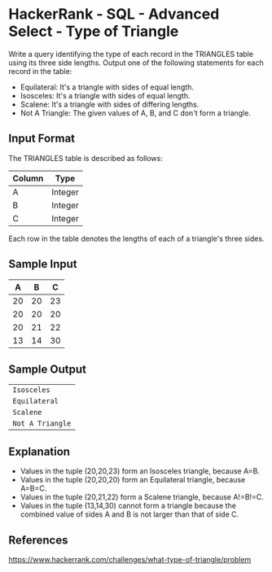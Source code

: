 # HackerRank - SQL - Advanced Select - Type of Triangle

Write a query identifying the type of each record in the TRIANGLES table using its three side lengths. Output one of the following statements for each record in the table:

- Equilateral: It's a triangle with  sides of equal length.
- Isosceles: It's a triangle with  sides of equal length.
- Scalene: It's a triangle with  sides of differing lengths.
- Not A Triangle: The given values of A, B, and C don't form a triangle.


## Input Format

The TRIANGLES table is described as follows:

| Column | Type    |
|--------|---------|
| A      | Integer |
| B      | Integer |
| C      | Integer |

Each row in the table denotes the lengths of each of a triangle's three sides.

## Sample Input

| A   | B   | C   |
|-----|-----|-----|
| 20  | 20  | 23  |
| 20  | 20  | 20  |
| 20  | 21  | 22  |
| 13  | 14  | 30  |


## Sample Output

|                  |
|------------------|
| `Isosceles`      |
| `Equilateral`    |
| `Scalene`        |
| `Not A Triangle` |


## Explanation
- Values in the tuple (20,20,23) form an Isosceles triangle, because A=B.
- Values in the tuple (20,20,20) form an Equilateral triangle, because A=B=C. 
- Values in the tuple (20,21,22) form a Scalene triangle, because A!=B!=C.
- Values in the tuple (13,14,30) cannot form a triangle because the combined value of sides A and B is not larger than that of side C.


## References
https://www.hackerrank.com/challenges/what-type-of-triangle/problem